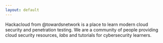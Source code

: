 ```yaml
---
layout: default
---
```


Hackacloud from @towardsnetwork is a place to learn modern cloud security and penetration testing. We are a community of people providing cloud security resources, *labs* and tutorials for cybersecurity learners.